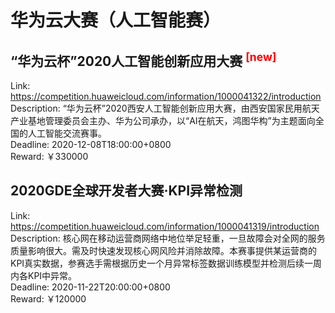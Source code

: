 # 华为云大赛（人工智能赛）



## “华为云杯”2020人工智能创新应用大赛 <sup style="color:red">[new]<sup>  

Link: https://competition.huaweicloud.com/information/1000041322/introduction  
Description: “华为云杯”2020西安人工智能创新应用大赛，由西安国家民用航天产业基地管理委员会主办、华为公司承办，以“AI在航天，鸿图华构”为主题面向全国的人工智能交流赛事。  
Deadline: 2020-12-08T18:00:00+0800  
Reward: ￥330000  


## 2020GDE全球开发者大赛·KPI异常检测

Link: https://competition.huaweicloud.com/information/1000041319/introduction  
Description: 核心网在移动运营商网络中地位举足轻重，一旦故障会对全网的服务质量影响很大。需及时快速发现核心网风险并消除故障。本赛事提供某运营商的KPI真实数据，参赛选手需根据历史一个月异常标签数据训练模型并检测后续一周内各KPI中异常。  
Deadline: 2020-11-22T20:00:00+0800  
Reward: ￥120000  

